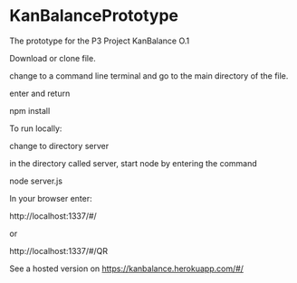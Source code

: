 # KanBalancePrototype
The prototype for the P3 Project KanBalance O.1

Download or clone file.

change to a command line terminal and go to the main directory of the file.

enter and return 

npm install


To run locally:

change to directory server

in the directory called server, start node by entering the command 

node server.js


In your browser enter:

http://localhost:1337/#/

or 

http://localhost:1337/#/QR


See a hosted version on https://kanbalance.herokuapp.com/#/





